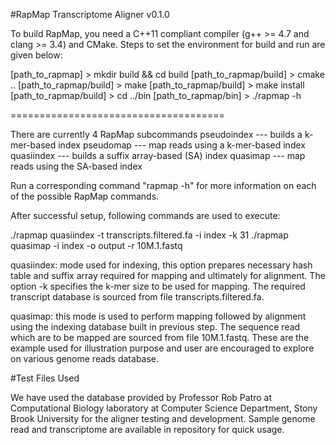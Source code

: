 #RapMap Transcriptome Aligner v0.1.0

To build RapMap, you need a C++11 compliant compiler (g++ >= 4.7 and clang >= 3.4) and CMake. Steps to set the environment for build and run are given below:

[path_to_rapmap] > mkdir build && cd build
[path_to_rapmap/build] > cmake ..
[path_to_rapmap/build] > make
[path_to_rapmap/build] > make install
[path_to_rapmap/build] > cd ../bin
[path_to_rapmap/bin] > ./rapmap -h

=====================================

There are currently 4 RapMap subcommands
    pseudoindex   --- builds a k-mer-based index
    pseudomap     --- map reads using a k-mer-based index
    quasiindex --- builds a suffix array-based (SA) index
    quasimap   --- map reads using the SA-based index

Run a corresponding command "rapmap <cmd> -h" for
more information on each of the possible RapMap
commands.

After successful setup, following commands are used to execute:

./rapmap quasiindex -t transcripts.filtered.fa -i index -k 31
./rapmap quasimap -i index -o output -r 10M.1.fastq

quasiindex: mode used for indexing, this option prepares necessary hash table and suffix array required for mapping and ultimately for alignment. The option -k specifies the k-mer size to be used for mapping. The required transcript database is sourced from file transcripts.filtered.fa.

quasimap: this mode is used to perform mapping followed by alignment using the indexing database built in previous step. The sequence read which are to be mapped are sourced from file 10M.1.fastq. These are the example used for illustration purpose and user are encouraged to explore on various genome reads database.

#Test Files Used

We have used the database provided by Professor Rob Patro at Computational Biology laboratory at Computer Science Department, Stony Brook University for the aligner testing and development. Sample genome read and transcriptome are available in repository for quick usage.